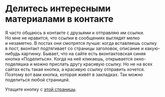 # Делитесь интересными материалами в контакте

Я часто общаюсь в контакте с друзьями и отправляю им ссылки. Но мне не нравится, что ссылки в сообщениях выглядят мелко и незаметно. В постах они смотрятся лучше: когда вставляешь ссылку в пост, вконтакт подтягивает со страницы заголовок, описание и какую-нибудь картинку. Бывает, что на сайте есть вконтактовская синяя кнопка «Поделиться». Когда на неё кликаешь, открывается окно-поделяшка и можно прислать другу красивую ссылку. Но не на всех сайтах есть такая кнопка, а красивую ссылку отправить хочется. Поэтому вот вам кнопка, которая живёт в закладках. Так можно поделиться любой страницей.

Утащите кнопку с [этой страницы](https://isquariel.github.io/vk-share-bookmarklet/).
